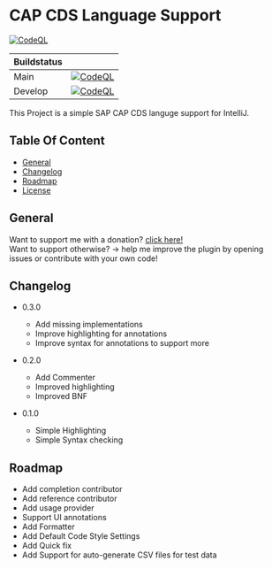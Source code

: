# CAP CDS Language Support

[![CodeQL](https://github.com/TheYaINN/CDS-Plugin/actions/workflows/codeql-analysis.yml/badge.svg?branch=master)](https://github.com/TheYaINN/CDS-Plugin/actions/workflows/codeql-analysis.yml)

| Buildstatus |                                                                                                                                                                                                  |
|-------------|--------------------------------------------------------------------------------------------------------------------------------------------------------------------------------------------------|
| Main        | [![CodeQL](https://github.com/TheYaINN/CDS-Plugin/actions/workflows/codeql-analysis.yml/badge.svg?branch=master)](https://github.com/TheYaINN/CDS-Plugin/actions/workflows/codeql-analysis.yml)  |
| Develop     | [![CodeQL](https://github.com/TheYaINN/CDS-Plugin/actions/workflows/codeql-analysis.yml/badge.svg?branch=develop)](https://github.com/TheYaINN/CDS-Plugin/actions/workflows/codeql-analysis.yml) |

This Project is a simple SAP CAP CDS languge support for IntelliJ.

## Table Of Content

* [General](#general)
* [Changelog](#changelog)
* [Roadmap](#roadmap)
* [License](./LICENSE)

## General

Want to support me with a donation? <a href="https://www.paypal.com/donate/?hosted_button_id=ZF95ZSZUWBCR8">click
here!</a> <br>
Want to support otherwise? -> help me improve the plugin by opening issues or contribute with your own code!

## Changelog

* 0.3.0
    * Add missing implementations
    * Improve highlighting for annotations
    * Improve syntax for annotations to support more</li>

* 0.2.0
    * Add Commenter
    * Improved highlighting
    * Improved BNF

* 0.1.0
    * Simple Highlighting
    * Simple Syntax checking

## Roadmap

* Add completion contributor
* Add reference contributor
* Add usage provider
* Support UI annotations
* Add Formatter
* Add Default Code Style Settings
* Add Quick fix
* Add Support for auto-generate CSV files for test data